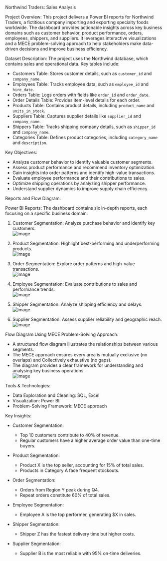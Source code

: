 Northwind Traders: Sales Analysis

Project Overview:
This project delivers a Power BI reports for Northwind Traders, a fictitious company importing and exporting specialty foods worldwide. The dashboard provides actionable insights across key business domains such as customer behavior, product performance, orders, employees, shippers, and suppliers. It leverages interactive visualizations and a MECE problem-solving approach to help stakeholders make data-driven decisions and improve business efficiency.

Dataset Description:
The project uses the Northwind database, which contains sales and operational data. Key tables include:  
- Customers Table: Stores customer details, such as `customer_id` and `company_name`.  
- Employees Table: Tracks employee data, such as `employee_id` and `hire_date`.  
- Orders Table: Logs orders with fields like `order_id` and `order_date`.  
- Order Details Table: Provides item-level details for each order.  
- Products Table: Contains product details, including `product_name` and `units_in_stock`.  
- Suppliers Table: Captures supplier details like `supplier_id` and `company_name`.  
- Shippers Table: Tracks shipping company details, such as `shipper_id` and `company_name`.  
- Categories Table: Defines product categories, including `category_name` and `description`.  

Key Objectives:
- Analyze customer behavior to identify valuable customer segments.  
- Assess product performance and recommend inventory optimization.  
- Gain insights into order patterns and identify high-value transactions.  
- Evaluate employee performance and their contributions to sales.  
- Optimize shipping operations by analyzing shipper performance.  
- Understand supplier dynamics to improve supply chain efficiency.
  
Reports and Flow Diagram:

Power BI Reports:
The dashboard contains six in-depth reports, each focusing on a specific business domain:  
1.	Customer Segmentation: Analyze purchase behavior and identify key customers.  
![image](https://github.com/user-attachments/assets/083fc990-9c26-4097-a02c-16c53d0b2365)

2.	Product Segmentation: Highlight best-performing and underperforming products.  
![image](https://github.com/user-attachments/assets/f534bb11-77ba-4fec-a103-f4c688262e33)

 
3.	Order Segmentation: Explore order patterns and high-value transactions.  
 ![image](https://github.com/user-attachments/assets/40d771aa-f5f7-40bb-9539-8a8c12525540)

4.	Employee Segmentation: Evaluate contributions to sales and performance trends.  
 ![image](https://github.com/user-attachments/assets/3e47d615-62ed-4004-b7c9-14fc46a10c00)

5.	Shipper Segmentation: Analyze shipping efficiency and delays.  
 ![image](https://github.com/user-attachments/assets/ca0c3445-17ec-4b97-ba6e-fb1b4b4e90ec)

6.	Supplier Segmentation: Assess supplier reliability and geographic reach.  
 ![image](https://github.com/user-attachments/assets/b76186c4-51e3-4aae-b02f-649224564541)

Flow Diagram Using MECE Problem-Solving Approach:
- A structured flow diagram illustrates the relationships between various segments.  
- The MECE approach ensures every area is mutually exclusive (no overlaps) and Collectively exhaustive (no gaps).  
- The diagram provides a clear framework for understanding and analysing key business operations.  
 ![image](https://github.com/user-attachments/assets/6503f62b-e779-4f0b-ba07-315939772406)


Tools & Technologies:
- Data Exploration and Cleaning: SQL, Excel  
- Visualization: Power BI  
- Problem-Solving Framework: MECE approach  

Key Insights:
- Customer Segmentation:  
  - Top 10 customers contribute to 40% of revenue.  
  - Regular customers have a higher average order value than one-time buyers.  

- Product Segmentation:  
  - Product X is the top seller, accounting for 15% of total sales.  
  - Products in Category A face frequent stockouts.  

- Order Segmentation:  
  - Orders from Region Y peak during Q4.  
  - Repeat orders constitute 60% of total sales.  

- Employee Segmentation:  
  - Employee A is the top performer, generating $X in sales.  

- Shipper Segmentation:  
  - Shipper Z has the fastest delivery time but higher costs.  

- Supplier Segmentation:  
  - Supplier B is the most reliable with 95% on-time deliveries.
